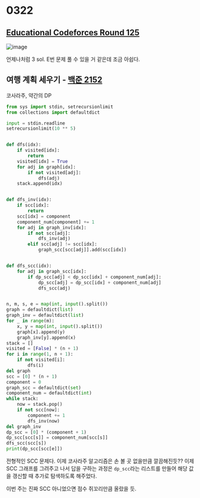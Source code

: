 # 0322



## [Educational Codeforces Round 125](https://codeforces.com/contest/1657)

![image](https://user-images.githubusercontent.com/97663863/159533336-41353be8-59e8-476f-a4ae-68cc915d2d77.png)

언제나처럼 3 sol. E번 문제 풀 수 있을 거 같은데 조금 아쉽다.



## 여행 계획 세우기 - [백준 2152](https://www.acmicpc.net/problem/2152)

코사라주, 약간의 DP

```python
from sys import stdin, setrecursionlimit
from collections import defaultdict

input = stdin.readline
setrecursionlimit(10 ** 5)


def dfs(idx):
    if visited[idx]:
        return
    visited[idx] = True
    for adj in graph[idx]:
        if not visited[adj]:
            dfs(adj)
    stack.append(idx)


def dfs_inv(idx):
    if scc[idx]:
        return
    scc[idx] = component
    component_num[component] += 1
    for adj in graph_inv[idx]:
        if not scc[adj]:
            dfs_inv(adj)
        elif scc[adj] != scc[idx]:
            graph_scc[scc[adj]].add(scc[idx])


def dfs_scc(idx):
    for adj in graph_scc[idx]:
        if dp_scc[adj] < dp_scc[idx] + component_num[adj]:
            dp_scc[adj] = dp_scc[idx] + component_num[adj]
            dfs_scc(adj)


n, m, s, e = map(int, input().split())
graph = defaultdict(list)
graph_inv = defaultdict(list)
for _ in range(m):
    x, y = map(int, input().split())
    graph[x].append(y)
    graph_inv[y].append(x)
stack = []
visited = [False] * (n + 1)
for i in range(1, n + 1):
    if not visited[i]:
        dfs(i)
del graph
scc = [0] * (n + 1)
component = 0
graph_scc = defaultdict(set)
component_num = defaultdict(int)
while stack:
    now = stack.pop()
    if not scc[now]:
        component += 1
        dfs_inv(now)
del graph_inv
dp_scc = [0] * (component + 1)
dp_scc[scc[s]] = component_num[scc[s]]
dfs_scc(scc[s])
print(dp_scc[scc[e]])
```

전형적인 SCC 문제다. 이제 코사라주 알고리즘은 손 볼 곳 없을만큼 깔끔해진듯?? 이제 SCC 그래프를 그려주고 나서 답을 구하는 과정은 `dp_scc`라는 리스트를 만들어 해당 값을 갱신할 때 추가로 탐색하도록 해주었다.

이번 주는 진짜 SCC 아니었으면 점수 쥐꼬리만큼 올랐을 듯.



